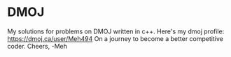 # DMOJ

My solutions for problems on DMOJ written in c++.
Here's my dmoj profile: https://dmoj.ca/user/Meh494
On a journey to become a better competitive coder.
Cheers, -Meh
